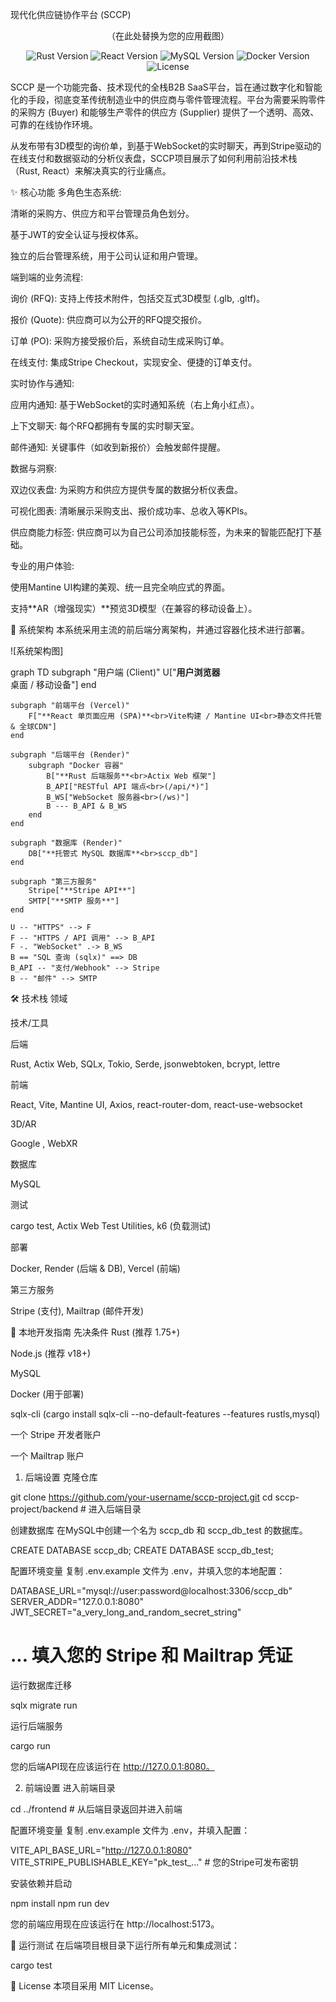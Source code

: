 现代化供应链协作平台 (SCCP)
<p align="center">（在此处替换为您的应用截图）</p>

<p align="center">
<img src="https://img.shields.io/badge/Rust-1.80-orange?style=for-the-badge&logo=rust" alt="Rust Version">
<img src="https://img.shields.io/badge/React-18-blue?style=for-the-badge&logo=react" alt="React Version">
<img src="https://img.shields.io/badge/MySQL-8.0-blue?style=for-the-badge&logo=mysql" alt="MySQL Version">
<img src="https://img.shields.io/badge/Docker-20.10-blue?style=for-the-badge&logo=docker" alt="Docker Version">
<img src="https://img.shields.io/badge/License-MIT-green?style=for-the-badge" alt="License">
</p>

SCCP 是一个功能完备、技术现代的全栈B2B SaaS平台，旨在通过数字化和智能化的手段，彻底变革传统制造业中的供应商与零件管理流程。平台为需要采购零件的采购方 (Buyer) 和能够生产零件的供应方 (Supplier) 提供了一个透明、高效、可靠的在线协作环境。

从发布带有3D模型的询价单，到基于WebSocket的实时聊天，再到Stripe驱动的在线支付和数据驱动的分析仪表盘，SCCP项目展示了如何利用前沿技术栈（Rust, React）来解决真实的行业痛点。

✨ 核心功能
多角色生态系统:

清晰的采购方、供应方和平台管理员角色划分。

基于JWT的安全认证与授权体系。

独立的后台管理系统，用于公司认证和用户管理。

端到端的业务流程:

询价 (RFQ): 支持上传技术附件，包括交互式3D模型 (.glb, .gltf)。

报价 (Quote): 供应商可以为公开的RFQ提交报价。

订单 (PO): 采购方接受报价后，系统自动生成采购订单。

在线支付: 集成Stripe Checkout，实现安全、便捷的订单支付。

实时协作与通知:

应用内通知: 基于WebSocket的实时通知系统（右上角小红点）。

上下文聊天: 每个RFQ都拥有专属的实时聊天室。

邮件通知: 关键事件（如收到新报价）会触发邮件提醒。

数据与洞察:

双边仪表盘: 为采购方和供应方提供专属的数据分析仪表盘。

可视化图表: 清晰展示采购支出、报价成功率、总收入等KPIs。

供应商能力标签: 供应商可以为自己公司添加技能标签，为未来的智能匹配打下基础。

专业的用户体验:

使用Mantine UI构建的美观、统一且完全响应式的界面。

支持**AR（增强现实）**预览3D模型（在兼容的移动设备上）。

🚀 系统架构
本系统采用主流的前后端分离架构，并通过容器化技术进行部署。

![系统架构图]

graph TD
    subgraph "用户端 (Client)"
        U["**用户浏览器**<br>桌面 / 移动设备"]
    end

    subgraph "前端平台 (Vercel)"
        F["**React 单页面应用 (SPA)**<br>Vite构建 / Mantine UI<br>静态文件托管 & 全球CDN"]
    end

    subgraph "后端平台 (Render)"
        subgraph "Docker 容器"
            B["**Rust 后端服务**<br>Actix Web 框架"]
            B_API["RESTful API 端点<br>(/api/*)"]
            B_WS["WebSocket 服务器<br>(/ws)"]
            B --- B_API & B_WS
        end
    end

    subgraph "数据库 (Render)"
        DB["**托管式 MySQL 数据库**<br>sccp_db"]
    end

    subgraph "第三方服务"
        Stripe["**Stripe API**"]
        SMTP["**SMTP 服务**"]
    end

    U -- "HTTPS" --> F
    F -- "HTTPS / API 调用" --> B_API
    F -. "WebSocket" .-> B_WS
    B == "SQL 查询 (sqlx)" ==> DB
    B_API -- "支付/Webhook" --> Stripe
    B -- "邮件" --> SMTP

🛠️ 技术栈
领域

技术/工具

后端

Rust, Actix Web, SQLx, Tokio, Serde, jsonwebtoken, bcrypt, lettre

前端

React, Vite, Mantine UI, Axios, react-router-dom, react-use-websocket

3D/AR

Google <model-viewer>, WebXR

数据库

MySQL

测试

cargo test, Actix Web Test Utilities, k6 (负载测试)

部署

Docker, Render (后端 & DB), Vercel (前端)

第三方服务

Stripe (支付), Mailtrap (邮件开发)

🏁 本地开发指南
先决条件
Rust (推荐 1.75+)

Node.js (推荐 v18+)

MySQL

Docker (用于部署)

sqlx-cli (cargo install sqlx-cli --no-default-features --features rustls,mysql)

一个 Stripe 开发者账户

一个 Mailtrap 账户

1. 后端设置
克隆仓库

git clone https://github.com/your-username/sccp-project.git
cd sccp-project/backend # 进入后端目录

创建数据库
在MySQL中创建一个名为 sccp_db 和 sccp_db_test 的数据库。

CREATE DATABASE sccp_db;
CREATE DATABASE sccp_db_test;

配置环境变量
复制 .env.example 文件为 .env，并填入您的本地配置：

DATABASE_URL="mysql://user:password@localhost:3306/sccp_db"
SERVER_ADDR="127.0.0.1:8080"
JWT_SECRET="a_very_long_and_random_secret_string"
# ... 填入您的 Stripe 和 Mailtrap 凭证

运行数据库迁移

sqlx migrate run

运行后端服务

cargo run

您的后端API现在应该运行在 http://127.0.0.1:8080。

2. 前端设置
进入前端目录

cd ../frontend # 从后端目录返回并进入前端

配置环境变量
复制 .env.example 文件为 .env，并填入配置：

VITE_API_BASE_URL="http://127.0.0.1:8080"
VITE_STRIPE_PUBLISHABLE_KEY="pk_test_..." # 您的Stripe可发布密钥

安装依赖并启动

npm install
npm run dev

您的前端应用现在应该运行在 http://localhost:5173。

🧪 运行测试
在后端项目根目录下运行所有单元和集成测试：

cargo test

📜 License
本项目采用 MIT License。
